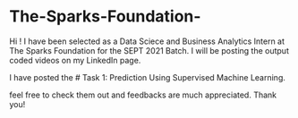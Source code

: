 # The-Sparks-Foundation-
Hi ! I have been selected as a Data Sciece and Business Analytics Intern at The Sparks Foundation for the SEPT 2021 Batch.
I will be posting the output coded videos on my LinkedIn page.

I have posted the # Task 1: Prediction Using Supervised Machine Learning.

feel free to check them out and feedbacks are much appreciated.
Thank you!
